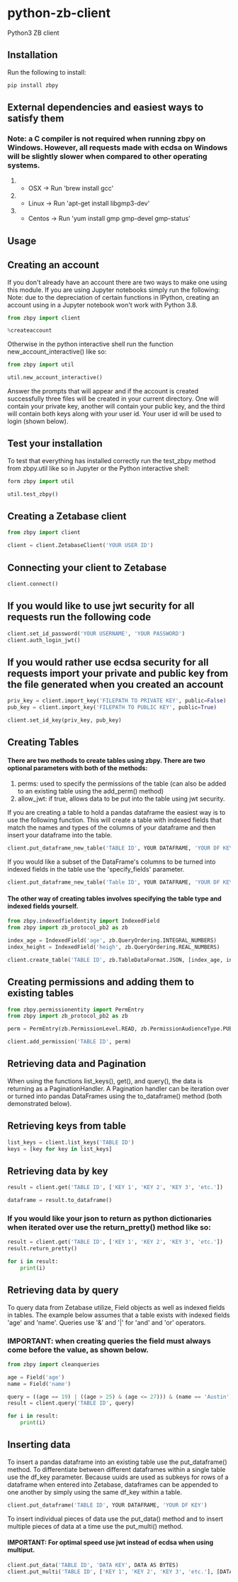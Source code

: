 # python-zb-client
Python3 ZB client

## Installation 
Run the following to install: 
```python
pip install zbpy 
```

## External dependencies and easiest ways to satisfy them 
### Note: a C compiler is not required when running zbpy on Windows. However, all requests made with ecdsa on Windows will be slightly slower when compared to other operating systems.
1. - OSX -> Run 'brew install gcc'
2. - Linux -> Run 'apt-get install libgmp3-dev'
3. - Centos -> Run 'yum install gmp gmp-devel gmp-status' 


## Usage 

## Creating an account
If you don't already have an account there are two ways to make one using this module. If you are using Jupyter notebooks simply run the following:  
Note: due to the depreciation of certain functions in IPython, creating an account using in a Jupyter notebook won't work with Python 3.8. 
```python
from zbpy import client 

%createaccount
```
Otherwise in the python interactive shell run the function new_account_interactive() like so: 
```python
from zbpy import util

util.new_account_interactive()
```
Answer the prompts that will appear and if the account is created successfully three files will be created in your current directory. One will contain your private key, another will contain your public key, and the third will contain both keys along with your user id. Your user id will be used to login (shown below).

## Test your installation 
To test that everything has installed correctly run the test_zbpy method from zbpy.util like so in Jupyter or the Python interactive shell: 
```python
form zbpy import util 

util.test_zbpy()
```


## Creating a Zetabase client 
```python
from zbpy import client 

client = client.ZetabaseClient('YOUR USER ID')
```
## Connecting your client to Zetabase
```python
client.connect()
```
## If you would like to use jwt security for all requests run the following code
```python
client.set_id_password('YOUR USERNAME', 'YOUR PASSWORD')
client.auth_login_jwt()
```

## If you would rather use ecdsa security for all requests import your private and public key from the file generated when you created an account
```python
priv_key = client.import_key('FILEPATH TO PRIVATE KEY', public=False)
pub_key = client.import_key('FILEPATH TO PUBLIC KEY', public=True)

client.set_id_key(priv_key, pub_key)
```

## Creating Tables
#### There are two methods to create tables using zbpy. There are two optional parameters with both of the methods: 
1. perms: used to specify the permissions of the table (can also be added to an existing table using the add_perm() method)
2.  allow_jwt: if true, allows data to be put into the table using jwt security.  

If you are creating a table to hold a pandas dataframe the easiest way is to use the following function. This will create a table with indexed fields that match the names and types of the columns of your dataframe and then insert your dataframe into the table.
```python
client.put_dataframe_new_table('TABLE ID', YOUR DATAFRAME, 'YOUR DF KEY')
```
If you would like a subset of the DataFrame's columns to be turned into indexed fields in the table use the 'specify_fields' parameter. 
```python
client.put_dataframe_new_table('Table ID', YOUR DATAFRAME, 'YOUR DF KEY', specify_fields=['age', 'height'])
```
#### The other way of creating tables involves specifying the table type and indexed fields yourself. 
```python 
from zbpy.indexedfieldentity import IndexedField
from zbpy import zb_protocol_pb2 as zb

index_age = IndexedField('age', zb.QueryOrdering.INTEGRAL_NUMBERS)
index_height = IndexedField('heigh', zb.QueryOrdering.REAL_NUMBERS)

client.create_table('TABLE ID', zb.TableDataFormat.JSON, [index_age, index_height], [OPTIONAL PERMS], allow_jwt=True)
```

## Creating permissions and adding them to existing tables
```python
from zbpy.permissionentity import PermEntry
from zbpy import zb_protocol_pb2 as zb

perm = PermEntry(zb.PermissionLevel.READ, zb.PermissionAudienceType.PUBLIC, '')

client.add_permission('TABLE ID', perm)
```

## Retrieving data and Pagination
When using the functions list_keys(), get(), and query(), the data is returning as a PaginationHandler. A Pagination handler can be iteration over or turned into pandas DataFrames using the to_dataframe() method (both demonstrated below).

## Retrieving keys from table
```python
list_keys = client.list_keys('TABLE ID')
keys = [key for key in list_keys]
```

## Retrieving data by key 
```python
result = client.get('TABLE ID', ['KEY 1', 'KEY 2', 'KEY 3', 'etc.'])

dataframe = result.to_dataframe()
```

### If you would like your json to return as python dictionaries when iterated over use the return_pretty() method like so:
```python
result = client.get('TABLE ID', ['KEY 1', 'KEY 2', 'KEY 3', 'etc.'])
result.return_pretty()

for i in result:
    print(i)
```

## Retrieving data by query 
To query data from Zetabase utilize, Field objects as well as indexed fields in tables. The example below assumes that a table exists with indexed fields 'age' and 'name'. Queries use '&' and '|' for 'and' and 'or' operators. 
### **IMPORTANT**: when creating queries the field must always come before the value, as shown below. 
```python
from zbpy import cleanqueries

age = Field('age')
name = Field('name')

query = ((age == 19) | ((age > 25) & (age <= 27))) & (name == 'Austin')
result = client.query('TABLE ID', query)

for i in result:
    print(i)
```

## Inserting data 
To insert a pandas dataframe into an existing table use the put_dataframe() method. To differentiate between different dataframes within a single table use the df_key parameter. Because uuids are used as subkeys for rows of a dataframe when entered into Zetabase, dataframes can be appended to one another by simply using the same df_key within a table. 
```python
client.put_dataframe('TABLE ID', YOUR DATAFRAME, 'YOUR DF KEY')
```
To insert individual pieces of data use the put_data() method and to insert multiple pieces of data at a time use the put_multi() method. 
#### **IMPORTANT**: For optimal speed use jwt instead of ecdsa when using multiput. 

```python
client.put_data('TABLE ID', 'DATA KEY', DATA AS BYTES)
client.put_multi('TABLE ID', ['KEY 1', 'KEY 2', 'KEY 3', 'etc.'], [DATA1 AS BYTES, DATA2 AS BYTES, etc.])
```
